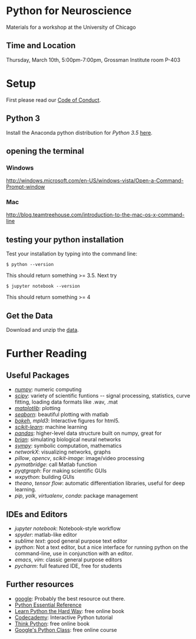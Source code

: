 # Python for Neuroscience
Materials for a workshop at the University of Chicago
## Time and Location
Thursday, March 10th, 5:00pm-7:00pm, Grossman Institute room  P-403 
# Setup
First please read our [Code of Conduct](code_of_conduct.md).

## Python 3
Install the Anaconda python distribution for *Python 3.5* [here](https://www.continuum.io/downloads).

## opening the terminal
### Windows
http://windows.microsoft.com/en-US/windows-vista/Open-a-Command-Prompt-window
### Mac
http://blog.teamtreehouse.com/introduction-to-the-mac-os-x-command-line
## testing your python installation
Test your installation by typing into the command line:
```
$ python --version
```
This should return something >= 3.5. Next try
```
$ jupyter notebook --version
```
This should return something >= 4

## Get the Data
Download and unzip the [data](https://dl.dropboxusercontent.com/u/3986413/data.zip). 
# Further Reading
## Useful Packages

+ *[numpy](http://www.numpy.org/)*: numeric computing
+ *[scipy](https://www.scipy.org/)*: variety of scientific funtions --  signal processing, statistics, curve fitting, loading data formats like .wav, .mat
+ *[matplotlib](http://matplotlib.org/)*: plotting
+ *[seaborn](https://stanford.edu/~mwaskom/software/seaborn/)*: beautiful plotting with matlab
+ *[bokeh](http://bokeh.pydata.org/en/latest/)*, *mpld3*: Interactive figures for html5.
+ *[scikit-learn](http://scikit-learn.org/stable/)*: machine learning
+ *[pandas](http://pandas.pydata.org/)*: higher-level data structure built on numpy, great for 
+ *[brian](http://briansimulator.org/)*: simulating biological neural networks
+ *[sympy](http://briansimulator.org/)*: symbolic computation, mathematics
+ *networkX*: visualizing networks, graphs
+ *pillow*, *opencv*, *scikit-image*: image/video processing
+ *pymatbridge*: call Matlab function
+ *pyqtgraph*: For making scientific GUIs
+ *wxpython*: building GUIs
+ *theano*, *tensor flow*: automatic differentiation libraries, useful for deep learning. 
+ *pip*, *yolk*, *virtualenv*, *conda*: package management


## IDEs and Editors
+ *jupyter notebook*: Notebook-style workflow
+ *spyder*: matlab-like editor
+ *sublime text*: good general purpose text editor
+ *ipython*: Not a text editor, but a nice interface for running python on the command-line, use in conjunction with an editor.
+ *emacs*, *vim*: classic general purpose editors
+ *pycharm*: full featured IDE, free for students


## Further resources
+ [google](https://www.google.com): Probably the best resource out there.
+ [Python Essential Reference](https://www.safaribooksonline.com/library/view/python-essential-reference/9780768687040/)
+ [Learn Python the Hard Way](http://learnpythonthehardway.org/): free online book
+ [Codecademy](https://www.codecademy.com/learn/python): Interactive Python tutorial
+ [Think Python](http://www.greenteapress.com/thinkpython/thinkpython.html): free online book
+ [Google's Python Class](https://developers.google.com/edu/python/?csw=1): free online course
